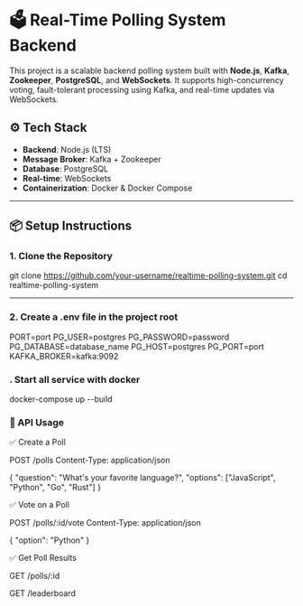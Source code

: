 # 🗳️ Real-Time Polling System Backend

This project is a scalable backend polling system built with **Node.js**, **Kafka**, **Zookeeper**, **PostgreSQL**, and **WebSockets**. It supports high-concurrency voting, fault-tolerant processing using Kafka, and real-time updates via WebSockets.

## ⚙️ Tech Stack

- **Backend**: Node.js (LTS)
- **Message Broker**: Kafka + Zookeeper
- **Database**: PostgreSQL
- **Real-time**: WebSockets
- **Containerization**: Docker & Docker Compose

---

## 📦 Setup Instructions

### 1. Clone the Repository

git clone https://github.com/your-username/realtime-polling-system.git
cd realtime-polling-system

---

### 2. Create a .env file in the project root

PORT=port
PG_USER=postgres
PG_PASSWORD=password
PG_DATABASE=database_name
PG_HOST=postgres
PG_PORT=port
KAFKA_BROKER=kafka:9092

### . Start all service with docker

docker-compose up --build

### 🔧 API Usage

✅ Create a Poll

POST /polls
Content-Type: application/json

{
"question": "What's your favorite language?",
"options": ["JavaScript", "Python", "Go", "Rust"]
}

✅ Vote on a Poll

POST /polls/:id/vote
Content-Type: application/json

{
"option": "Python"
}

✅ Get Poll Results

GET /polls/:id

GET /leaderboard
